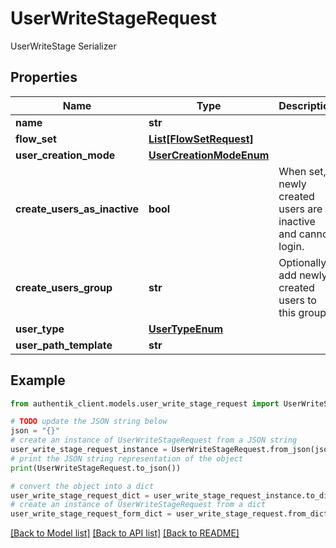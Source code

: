 # UserWriteStageRequest

UserWriteStage Serializer

## Properties

Name | Type | Description | Notes
------------ | ------------- | ------------- | -------------
**name** | **str** |  | 
**flow_set** | [**List[FlowSetRequest]**](FlowSetRequest.md) |  | [optional] 
**user_creation_mode** | [**UserCreationModeEnum**](UserCreationModeEnum.md) |  | [optional] 
**create_users_as_inactive** | **bool** | When set, newly created users are inactive and cannot login. | [optional] 
**create_users_group** | **str** | Optionally add newly created users to this group. | [optional] 
**user_type** | [**UserTypeEnum**](UserTypeEnum.md) |  | [optional] 
**user_path_template** | **str** |  | [optional] 

## Example

```python
from authentik_client.models.user_write_stage_request import UserWriteStageRequest

# TODO update the JSON string below
json = "{}"
# create an instance of UserWriteStageRequest from a JSON string
user_write_stage_request_instance = UserWriteStageRequest.from_json(json)
# print the JSON string representation of the object
print(UserWriteStageRequest.to_json())

# convert the object into a dict
user_write_stage_request_dict = user_write_stage_request_instance.to_dict()
# create an instance of UserWriteStageRequest from a dict
user_write_stage_request_form_dict = user_write_stage_request.from_dict(user_write_stage_request_dict)
```
[[Back to Model list]](../README.md#documentation-for-models) [[Back to API list]](../README.md#documentation-for-api-endpoints) [[Back to README]](../README.md)


